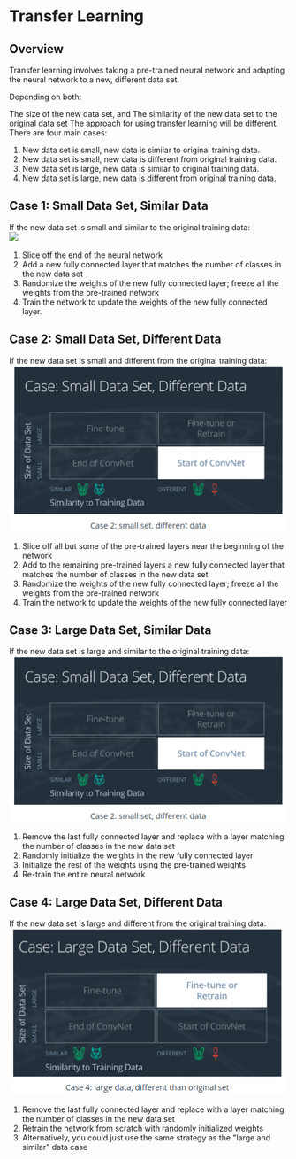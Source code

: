 # Transfer Learning
## Overview

Transfer learning involves taking a pre-trained neural network and adapting the neural network to a new, different data set.

Depending on both:

The size of the new data set, and
The similarity of the new data set to the original data set
The approach for using transfer learning will be different. There are four main cases:

1. New data set is small, new data is similar to original training data.
2. New data set is small, new data is different from original training data.
3. New data set is large, new data is similar to original training data.
4. New data set is large, new data is different from original training data.


## Case 1: Small Data Set, Similar Data
If the new data set is small and similar to the original training data:<br>
<img src="/images/transfer_learning_01.png"></img>

1. Slice off the end of the neural network
2. Add a new fully connected layer that matches the number of classes in the new data set
3. Randomize the weights of the new fully connected layer; freeze all the weights from the pre-trained network
4. Train the network to update the weights of the new fully connected layer.

## Case 2: Small Data Set, Different Data
If the new data set is small and different from the original training data:
<img src="./images/transfer_learning_02.png"></img>

1. Slice off all but some of the pre-trained layers near the beginning of the network
2. Add to the remaining pre-trained layers a new fully connected layer that matches the number of classes in the new data set
3. Randomize the weights of the new fully connected layer; freeze all the weights from the pre-trained network
4. Train the network to update the weights of the new fully connected layer

## Case 3:  Large Data Set, Similar Data
If the new data set is large and similar to the original training data:
<img src="./images/transfer_learning_02.png"></img><br>
1. Remove the last fully connected layer and replace with a layer matching the number of classes in the new data set
2. Randomly initialize the weights in the new fully connected layer
3. Initialize the rest of the weights using the pre-trained weights
4. Re-train the entire neural network

## Case 4: Large Data Set, Different Data
If the new data set is large and different from the original training data:
<img src="./images/transfer_learning_04.png"></img><br>

1. Remove the last fully connected layer and replace with a layer matching the number of classes in the new data set
2. Retrain the network from scratch with randomly initialized weights
3. Alternatively, you could just use the same strategy as the "large and similar" data case



